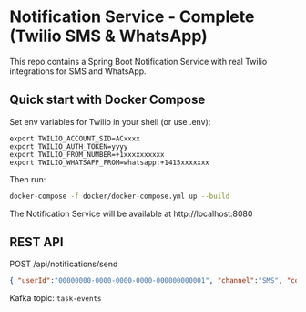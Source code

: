 # Notification Service - Complete (Twilio SMS & WhatsApp)

This repo contains a Spring Boot Notification Service with real Twilio integrations for SMS and WhatsApp.

## Quick start with Docker Compose

Set env variables for Twilio in your shell (or use .env):
```
export TWILIO_ACCOUNT_SID=ACxxxx
export TWILIO_AUTH_TOKEN=yyyy
export TWILIO_FROM_NUMBER=+1xxxxxxxxxx
export TWILIO_WHATSAPP_FROM=whatsapp:+1415xxxxxxx
```

Then run:
```bash
docker-compose -f docker/docker-compose.yml up --build
```

The Notification Service will be available at http://localhost:8080

## REST API
POST /api/notifications/send
```json
{ "userId":"00000000-0000-0000-0000-000000000001", "channel":"SMS", "content":"Hello from Notification Service" }
```

Kafka topic: `task-events`
